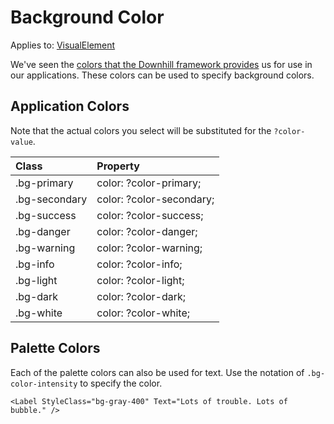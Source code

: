 # Background Color

Applies to: [VisualElement](https://docs.microsoft.com/en-us/dotnet/api/xamarin.forms.visualelement?view=xamarin-forms)

We've seen the [colors that the Downhill framework provides](colors.md) us for use in our applications. These colors can be used to specify background colors.

## Application Colors

Note that the actual colors you select will be substituted for the `?color-value`.

| Class | Property |
| :--- | :--- |
| .bg-primary | color: ?color-primary; |
| .bg-secondary | color: ?color-secondary; |
| .bg-success | color: ?color-success; |
| .bg-danger | color: ?color-danger; |
| .bg-warning | color: ?color-warning; |
| .bg-info | color: ?color-info; |
| .bg-light | color: ?color-light; |
| .bg-dark | color: ?color-dark; |
| .bg-white | color: ?color-white; |

## Palette Colors

Each of the palette colors can also be used for text. Use the notation of `.bg-color-intensity` to specify the color.

```text
<Label StyleClass="bg-gray-400" Text="Lots of trouble. Lots of bubble." />
```

